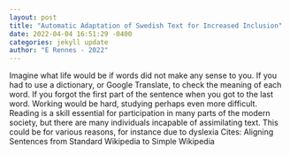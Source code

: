 ```yaml
--- 
layout: post 
title: "Automatic Adaptation of Swedish Text for Increased Inclusion" 
date: 2022-04-04 16:51:29 -0400 
categories: jekyll update 
author: "E Rennes - 2022" 
--- 
```

Imagine what life would be if words did not make any sense to you. If you had to use a dictionary, or Google Translate, to check the meaning of each word. If you forgot the first part of the sentence when you got to the last word. Working would be hard, studying perhaps even more difficult. Reading is a skill essential for participation in many parts of the modern society, but there are many individuals incapable of assimilating text. This could be for various reasons, for instance due to dyslexia Cites: Aligning Sentences from Standard Wikipedia to Simple Wikipedia